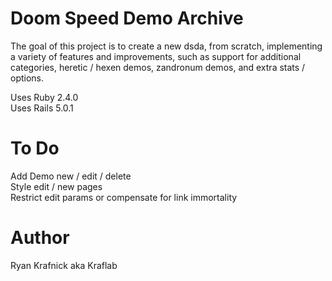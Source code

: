 # Doom Speed Demo Archive

The goal of this project is to create a new dsda, from scratch, implementing
a variety of features and improvements, such as support for additional
categories, heretic / hexen demos, zandronum demos, and extra stats / options.

Uses Ruby  2.4.0  
Uses Rails 5.0.1

# To Do
Add Demo new / edit / delete  
Style edit / new pages  
Restrict edit params or compensate for link immortality  

# Author
Ryan Krafnick aka Kraflab